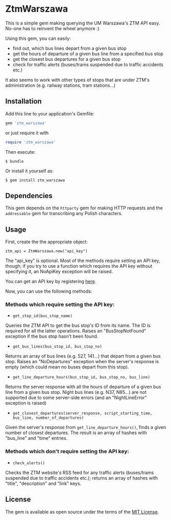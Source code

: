 # ZtmWarszawa

This is a simple gem making querying the UM Warszawa's ZTM API easy. No-one has to reinvent the wheel anymore :)

Using this gem, you can easily:

- find out, which bus lines depart from a given bus stop
- get the hours of departure of a given bus line from a specified bus stop
- get the closest bus departures for a given bus stop
- check for traffic alerts (buses/trams suspended due to traffic accidents etc.)

It also seems to work with other types of stops that are under ZTM's administration (e.g. railway stations, tram stations...)

## Installation

Add this line to your application's Gemfile:

```ruby
gem 'ztm_warszawa'
```
or just require it with 

```ruby
require 'ztm_warszawa'
```

Then execute:

    $ bundle

Or install it yourself as:

    $ gem install ztm_warszawa

## Dependencies

This gem depends on the `httparty` gem for making HTTP requests and the `addressable` gem for transcribing any Polish characters.

## Usage

First, create the the appropriate object:

`ztm_api = ZtmWarszawa.new("api_key")`

The "api_key" is optional. Most of the methods require setting an API key, though; if you try to use a function which requires the API key without specifying it, an NoApiKey exception will be raised.

You can get an API key by registering [here](https://api.um.warszawa.pl/index.php?wcag=true&opc=8.8,2,0,0,).

Now, you can use the following methods:

### Methods which require setting the API key:



- `get_stop_id(bus_stop_name)`

Queries the ZTM API to get the bus stop's ID from its name. The ID is required for all the latter operations. Raises an "BusStopNotFound" exception if the bus stop hasn't been found.



- `get_bus_lines(bus_stop_id, bus_stop_no)`
 
Returns an array of bus lines (e.g. 527, 141...) that depart from a given bus stop. Raises an "NoDepartures" exception when the server's response is empty (which could mean no buses depart from this stop).



- `get_line_departure_hours(bus_stop_id, bus_stop_no, bus_line)` 
 
Returns the server response with all the hours of departure of a given bus line from a given bus stop. Night bus lines (e.g. N37, N85...) are not supported due to some server-side errors (and an "NightLineError" exception is raised)



- `get_closest_departures(server_response, script_starting_time, bus_line, number_of_departures)`

Given the server's response from `get_line_departure_hours()`, finds a given number of closest departures. The result is an array of hashes with "bus_line" and "time" entries.



### Methods which don't require setting the API key:

- `check_alerts()`

Checks the ZTM website's RSS feed for any traffic alerts (buses/trams suspended due to traffic accidents etc.); returns an array of hashes with "title", "description" and "link" keys.

## License

The gem is available as open source under the terms of the [MIT License](http://opensource.org/licenses/MIT).
